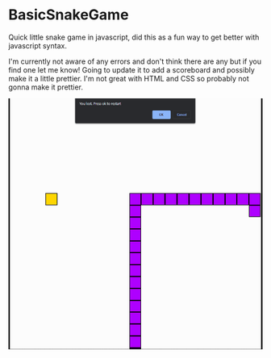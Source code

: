# BasicSnakeGame
Quick little snake game in javascript, did this as a fun way to get better with javascript syntax.

I'm currently not aware of any errors and don't think there are any but if you find one let me know!
Going to update it to add a scoreboard and possibly make it a little prettier. I'm not great with HTML and CSS so probably not gonna make it prettier.

![Screenshot](snakescreeny.png)

